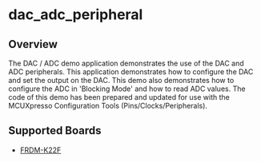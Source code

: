 # dac_adc_peripheral

## Overview

The DAC / ADC demo application demonstrates the use of the DAC and ADC peripherals. This application demonstrates how to
configure the DAC and set the output on the DAC. This demo also demonstrates how to configure the ADC in 'Blocking Mode'
and how to read ADC values.
The code of this demo has been prepared and updated for use with the MCUXpresso Configuration Tools (Pins/Clocks/Peripherals).

## Supported Boards
- [FRDM-K22F](../../../_boards/frdmk22f/demo_apps/dac_adc_peripheral/example_board_readme.md)
